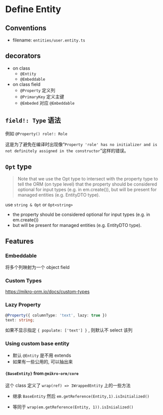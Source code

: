 # Define Entity

## Conventions

- filename: `entities/user.entity.ts`

## decorators

- on class
  - `@Entity`
  - `@Embeddable`
- on class field
  - `@Property` 定义列
  - `@PrimaryKey` 定义主键
  - `@Embeded` 对应 `@Embeddable`

## `field!: Type` 语法

例如 `@Property() role!: Role`

这是为了避免在编译时出现像“`Property 'role' has no initializer and is not definitely assigned in the constructor`”这样的错误。

## `Opt` type

> Note that we use the Opt type to intersect with the property type to tell the ORM (on type level) that the property should be considered optional for input types (e.g. in em.create()), but will be present for managed entities (e.g. EntityDTO type).

use `string & Opt` or `Opt<string>`

- the property should be considered optional for input types (e.g. in em.create())
- but will be present for managed entities (e.g. EntityDTO type).

## Features

### Embeddable

将多个列映射为一个 object field

### Custom Types

https://mikro-orm.io/docs/custom-types

### Lazy Property

```ts
@Property({ columnType: 'text', lazy: true })
text: string;
```

如果不显示指定 `{ populate: ['text'] }` , 则默认不 select 该列

### Using custom base entity

- 默认 `@Entity` 是不用 extends
- 如果有一些公用的, 可以抽出来

#### `{BaseEntity}` from `@mikro-orm/core`

这个 class 定义了 `wrap(ref) => IWrappedEntity` 上的一些方法

- 继承 `BaseEntity` 然后 `em.getReference(Entity,1).isInitialized()`

- 等同于 `wrap(em.getReference(Entity, 1)).isIniialized()`
